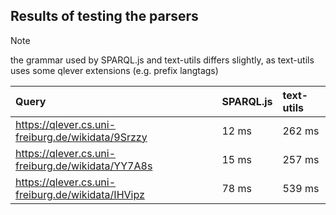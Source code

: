 ## Results of testing the parsers

> [!NOTE]  
> the grammar used by SPARQL.js and text-utils differs slightly, 
> as text-utils uses some qlever extensions (e.g. prefix langtags)

| Query                                              | SPARQL.js | text-utils |
|:---------------------------------------------------|:----------|:-----------|
| https://qlever.cs.uni-freiburg.de/wikidata/9Srzzy  | 12 ms     | 262 ms     |
| https://qlever.cs.uni-freiburg.de/wikidata/YY7A8s  | 15 ms     | 257 ms     |
| https://qlever.cs.uni-freiburg.de/wikidata/IHVipz  | 78 ms     | 539 ms     |